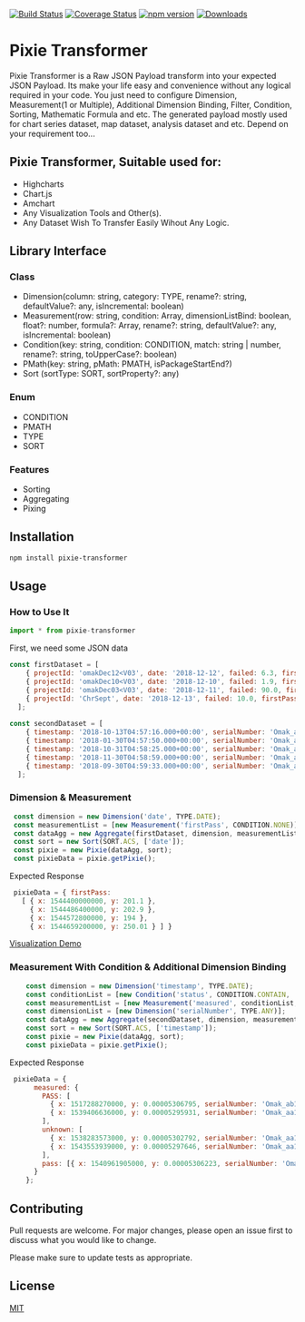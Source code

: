 [![Build Status](https://travis-ci.com/briankpw/pixie.svg?branch=master)](https://travis-ci.com/briankpw/pixie)
[![Coverage Status](https://coveralls.io/repos/github/briankpw/pixie/badge.svg?branch=master)](https://coveralls.io/github/briankpw/pixie?branch=master)
[![npm version](https://badge.fury.io/js/pixie-transformer.svg)](https://badge.fury.io/js/pixie-transformer)
[![Downloads](https://img.shields.io/npm/dt/pixie-transformer.svg)](https://www.npmjs.com/package/pixie-transformer)

# Pixie Transformer
Pixie Transformer is a Raw JSON Payload transform into your expected JSON Payload. Its make your life easy and convenience without any logical required in your code. You just need to configure Dimension, Measurement(1 or Multiple), Additional Dimension Binding, Filter, Condition, Sorting, Mathematic Formula and etc. The generated payload mostly used for chart series dataset, map dataset, analysis dataset and etc. Depend on your requirement too...

## Pixie Transformer, Suitable used for:
- Highcharts
- Chart.js
- Amchart
- Any Visualization Tools and Other(s).
- Any Dataset Wish To Transfer Easily Wihout Any Logic.

## Library Interface
### Class
- Dimension(column: string, category: TYPE, rename?: string, defaultValue?: any, isIncremental: boolean)
- Measurement(row: string, condition: Array<Condition>, dimensionListBind: boolean, float?: number, formula?: Array<PMath>, rename?: string, defaultValue?: any, isIncremental: boolean)
- Condition(key: string, condition: CONDITION, match: string | number, rename?: string, toUpperCase?: boolean)
- PMath(key: string, pMath: PMATH, isPackageStartEnd?)
- Sort (sortType: SORT, sortProperty?: any)

### Enum
- CONDITION
- PMATH
- TYPE
- SORT

### Features 
- Sorting
- Aggregating
- Pixing

## Installation
```bash
npm install pixie-transformer
```

## Usage
### How to Use It

```javascript typescript
import * from pixie-transformer
```

First, we need some JSON data
```javascript typescript
const firstDataset = [
    { projectId: 'omakDec12<V03', date: '2018-12-12', failed: 6.3, firstPass: 194.0, rework: 0.0 },
    { projectId: 'omakDec10<V03', date: '2018-12-10', failed: 1.9, firstPass: 201.1, rework: 10.0 },
    { projectId: 'omakDec03<V03', date: '2018-12-11', failed: 90.0, firstPass: 202.9, rework: 0.0 },
    { projectId: 'ChrSept', date: '2018-12-13', failed: 10.0, firstPass: 250.01, rework: 0.0 }
  ];
  
const secondDataset = [
    { timestamp: '2018-10-13T04:57:16.000+00:00', serialNumber: 'Omak_aa181030125646-1', status: 'PASSED', measured: '5.295931E-5' },
    { timestamp: '2018-01-30T04:57:50.000+00:00', serialNumber: 'Omak_ab181030125720-1', status: 'PASSED', measured: '5.306795E-5' },
    { timestamp: '2018-10-31T04:58:25.000+00:00', serialNumber: 'Omak_aa181030125754-1', status: 'pass', measured: '5.306223E-5' },
    { timestamp: '2018-11-30T04:58:59.000+00:00', serialNumber: 'Omak_aa181030125829-1', status: 'FAIL', measured: '5.297646E-5' },
    { timestamp: '2018-09-30T04:59:33.000+00:00', serialNumber: 'Omak_aa181030125902-1', status: 'Anomaly', measured: '5.302792E-5' }
  ];
```

### Dimension & Measurement 
```javascript typescript
 const dimension = new Dimension('date', TYPE.DATE);
 const measurementList = [new Measurement('firstPass', CONDITION.NONE)];
 const dataAgg = new Aggregate(firstDataset, dimension, measurementList);
 const sort = new Sort(SORT.ACS, ['date']);
 const pixie = new Pixie(dataAgg, sort);
 const pixieData = pixie.getPixie();
```

Expected Response
```javascript typescript
 pixieData = { firstPass:
   [ { x: 1544400000000, y: 201.1 },
     { x: 1544486400000, y: 202.9 },
     { x: 1544572800000, y: 194 },
     { x: 1544659200000, y: 250.01 } ] }
```
[Visualization Demo](https://jsfiddle.net/yp1tkz25/)

### Measurement With Condition & Additional Dimension Binding

```javascript typescript
    const dimension = new Dimension('timestamp', TYPE.DATE);
    const conditionList = [new Condition('status', CONDITION.CONTAIN, 'pass'), new Condition('status', CONDITION.CONTAIN, 'PASS')];
    const measurementList = [new Measurement('measured', conditionList, true)];
    const dimensionList = [new Dimension('serialNumber', TYPE.ANY)];
    const dataAgg = new Aggregate(secondDataset, dimension, measurementList, dimensionList);
    const sort = new Sort(SORT.ACS, ['timestamp']);
    const pixie = new Pixie(dataAgg, sort);
    const pixieData = pixie.getPixie();
```

Expected Response
```javascript typescript
 pixieData = {
      measured: {
        PASS: [
          { x: 1517288270000, y: 0.00005306795, serialNumber: 'Omak_ab181030125720-1' },
          { x: 1539406636000, y: 0.00005295931, serialNumber: 'Omak_aa181030125646-1' }
        ],
        unknown: [
          { x: 1538283573000, y: 0.00005302792, serialNumber: 'Omak_aa181030125902-1' },
          { x: 1543553939000, y: 0.00005297646, serialNumber: 'Omak_aa181030125829-1' }
        ],
        pass: [{ x: 1540961905000, y: 0.00005306223, serialNumber: 'Omak_aa181030125754-1' }]
      }
    };
```

## Contributing
Pull requests are welcome. For major changes, please open an issue first to discuss what you would like to change.

Please make sure to update tests as appropriate.

## License
[MIT](https://choosealicense.com/licenses/mit/)
